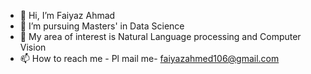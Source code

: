 - 👋 Hi, I’m Faiyaz Ahmad
- 👀 I’m pursuing Masters' in Data Science
- 💞️ My area of interest is Natural Language processing and Computer Vision
- 📫 How to reach me - Pl mail me- faiyazahmed106@gmail.com

<!---
faiyaz106/faiyaz106 is a ✨ special ✨ repository because its `README.md` (this file) appears on your GitHub profile.
You can click the Preview link to take a look at your changes.
--->
